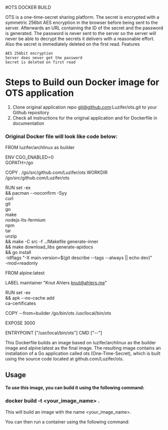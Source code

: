 #OTS DOCKER BUILD

OTS is a one-time-secret sharing platform. The secret is encrypted with a symmetric 256bit AES encryption in the browser before being sent to the server. Afterwards an URL containing the ID of the secret and the password is generated. The password is never sent to the server so the server will never be able to decrypt the secrets it delivers with a reasonable effort. Also the secret is immediately deleted on the first read.
Features

    AES 256bit encryption
    Server does never get the password
    Secret is deleted on first read

# Steps to Build oun Docker image for  OTS application 

1) Clone  original  application repo git@github.com:Luzifer/ots.git to your Github repository
2) Check all instructions for the  original  application and  for Dockerfile in documentation 
### Original Docker  file will look like  code  below:

FROM luzifer/archlinux as builder

ENV CGO_ENABLED=0 \
    GOPATH=/go

COPY . /go/src/github.com/Luzifer/ots
WORKDIR /go/src/github.com/Luzifer/ots

RUN set -ex \
 && pacman --noconfirm -Syy \
      curl \
      git \
      go \
      make \
      nodejs-lts-fermium \
      npm \
      tar \
      unzip \
 && make -C src -f ../Makefile generate-inner \
 && make download_libs generate-apidocs \
 && go install \
      -ldflags "-X main.version=$(git describe --tags --always || echo dev)" \
      -mod=readonly


FROM alpine:latest

LABEL maintainer "Knut Ahlers <knut@ahlers.me>"

RUN set -ex \
 && apk --no-cache add \
      ca-certificates

COPY --from=builder /go/bin/ots /usr/local/bin/ots

EXPOSE 3000

ENTRYPOINT ["/usr/local/bin/ots"]
CMD ["--"]



This Dockerfile builds an image based on luzifer/archlinux as the builder image and alpine:latest as the final image. The resulting image contains an installation of a Go application called ots (One-Time-Secret), which is built using the source code located at github.com/Luzifer/ots.

## Usage
#### To use this image, you can build it using the following command:


### docker build -t <your_image_name> .

This will build an image with the name <your_image_name>.

You can then run a container using the following command:

